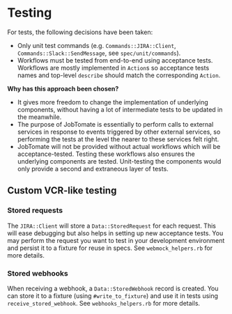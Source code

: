 # Testing

For tests, the following decisions have been taken:

- Only unit test commands (e.g. `Commands::JIRA::Client`, `Commands::Slack::SendMessage`, see `spec/unit/commands`).
- Workflows must be tested from end-to-end using acceptance tests. Workflows are mostly implemented in `Action`s so acceptance tests names and top-level `describe` should match the corresponding `Action`.

**Why has this approach been chosen?**

  - It gives more freedom to change the implementation of underlying components, without having a lot of intermediate tests to be updated in the meanwhile.
  - The purpose of JobTomate is essentially to perform calls to external services in response to events triggered by other external services, so performing the tests at the level the nearer to these services felt right.
  - JobTomate will not be provided without actual workflows which will be acceptance-tested. Testing these workflows also ensures the underlying components are tested. Unit-testing the components would only provide a second and extraneous layer of tests.

## Custom VCR-like testing

### Stored requests

The `JIRA::Client` will store a `Data::StoredRequest` for each request. This will ease debugging but also helps in setting up new acceptance tests. You may perform the request you want to test in your development environment and persist it to a fixture for reuse in specs. See `webmock_helpers.rb` for more details.

### Stored webhooks

When receiving a webhook, a `Data::StoredWebhook` record is created. You can store it to a fixture (using `#write_to_fixture`) and use it in tests using `receive_stored_webhook`. See `webhooks_helpers.rb` for more details.
